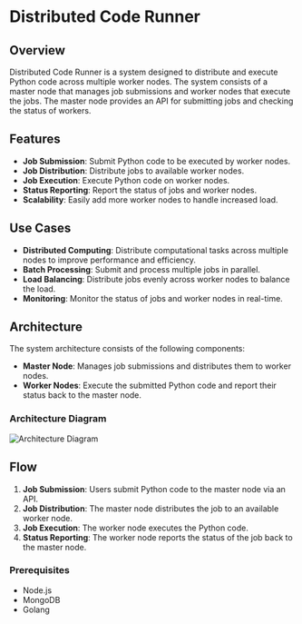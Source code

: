 # Distributed Code Runner

## Overview

Distributed Code Runner is a system designed to distribute and execute Python code across multiple worker nodes. The system consists of a master node that manages job submissions and worker nodes that execute the jobs. The master node provides an API for submitting jobs and checking the status of workers.

## Features

- **Job Submission**: Submit Python code to be executed by worker nodes.
- **Job Distribution**: Distribute jobs to available worker nodes.
- **Job Execution**: Execute Python code on worker nodes.
- **Status Reporting**: Report the status of jobs and worker nodes.
- **Scalability**: Easily add more worker nodes to handle increased load.

## Use Cases

- **Distributed Computing**: Distribute computational tasks across multiple nodes to improve performance and efficiency.
- **Batch Processing**: Submit and process multiple jobs in parallel.
- **Load Balancing**: Distribute jobs evenly across worker nodes to balance the load.
- **Monitoring**: Monitor the status of jobs and worker nodes in real-time.

## Architecture

The system architecture consists of the following components:

- **Master Node**: Manages job submissions and distributes them to worker nodes.
- **Worker Nodes**: Execute the submitted Python code and report their status back to the master node.

### Architecture Diagram

![Architecture Diagram](./diagrams/architecture.png)

## Flow

1. **Job Submission**: Users submit Python code to the master node via an API.
2. **Job Distribution**: The master node distributes the job to an available worker node.
3. **Job Execution**: The worker node executes the Python code.
4. **Status Reporting**: The worker node reports the status of the job back to the master node.



### Prerequisites

- Node.js
- MongoDB
- Golang
